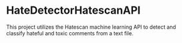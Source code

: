 # HateDetectorHatescanAPI
This project utilizes the Hatescan machine learning API to detect and classify hateful and toxic comments from a text file.
